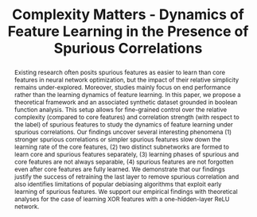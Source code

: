 ---
abstract: Existing research often posits spurious features as easier to learn than core features in neural network optimization, but the impact of their relative simplicity remains under-explored. Moreover, studies mainly focus on end performance rather than the learning dynamics of feature learning. In this paper, we propose a theoretical framework and an associated synthetic dataset grounded in boolean function analysis. This setup allows for fine-grained control over the relative complexity (compared to core features) and correlation strength (with respect to the label) of spurious features to study the dynamics of feature learning under spurious correlations. Our findings uncover several interesting phenomena (1) stronger spurious correlations or simpler spurious features slow down the learning rate of the core features, (2) two distinct subnetworks are formed to learn core and spurious features separately, (3) learning phases of spurious and core features are not always separable, (4) spurious features are not forgotten even after core features are fully learned. We demonstrate that our findings justify the success of retraining the last layer to remove spurious correlation and also identifies limitations of popular debiasing algorithms that exploit early learning of spurious features. We support our empirical findings with theoretical analyses for the case of learning XOR features with a one-hidden-layer ReLU network.

authors:
- Guanwen Qiu
- Da Kuang
- Surbhi Goel
# date: "2013-07-01T00:00:00Z"
image: 
  preview_only: false
  filename: "featured.jpg"
publication: ICML
publication_short: In *ICW*
publication_types:
- paper-conference
publishDate: "2024-01-01T00:00:00Z"
summary: Lorem ipsum dolor sit amet, consectetur adipiscing elit. Duis posuere tellus
  ac convallis placerat. Proin tincidunt magna sed ex sollicitudin condimentum.
title: Complexity Matters - Dynamics of Feature Learning in the Presence of Spurious Correlations
# url_code: https://github.com/HugoBlox/hugo-blox-builder
# url_dataset: https://github.com/HugoBlox/hugo-blox-builder
url_pdf: "https://arxiv.org/abs/2403.03375"
url_poster: ""
url_project: ""
url_slides: ""
---
